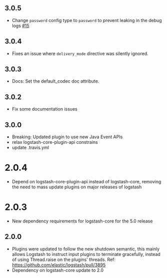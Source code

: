 ## 3.0.5
  - Change `password` config type to `password` to prevent leaking in the debug logs [#15](https://github.com/logstash-plugins/logstash-output-jms/pull/15) 

## 3.0.4
  - Fixes an issue where `delivery_mode` directive was silently ignored.

## 3.0.3
  - Docs: Set the default_codec doc attribute.

## 3.0.2
  - Fix some documentation issues

## 3.0.0
  - Breaking: Updated plugin to use new Java Event APIs
  - relax logstash-core-plugin-api constrains
  - update .travis.yml

# 2.0.4
  - Depend on logstash-core-plugin-api instead of logstash-core, removing the need to mass update plugins on major releases of logstash
# 2.0.3
  - New dependency requirements for logstash-core for the 5.0 release
## 2.0.0
 - Plugins were updated to follow the new shutdown semantic, this mainly allows Logstash to instruct input plugins to terminate gracefully, 
   instead of using Thread.raise on the plugins' threads. Ref: https://github.com/elastic/logstash/pull/3895
 - Dependency on logstash-core update to 2.0

